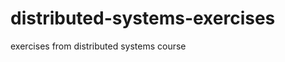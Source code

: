 distributed-systems-exercises
=============================

exercises from distributed systems course
